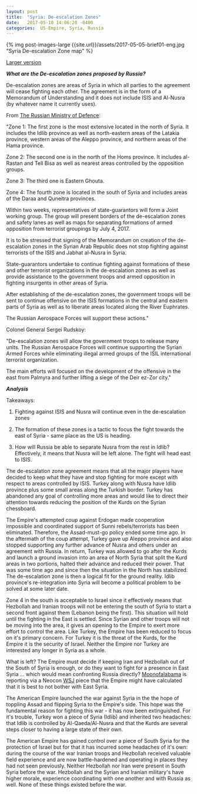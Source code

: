 ```yaml
---
layout: post
title:  "Syria: De-escalation Zones"
date:   2017-05-10 14:06:20 -0400
categories:  US-Empire, Syria, Russia
---
```


{% img post-images-large {{site.url}}/assets/2017-05-05-brief01-eng.jpg "Syria De-escalation Zone map" %}

[Larger version]("http://eng.mil.ru/en/news_page/country/more.htm?id=12121964@egNews") 

***What are the De-escalation zones proposed by Russia?***

De-escalation zones are areas of Syria in which all parties to the agreement will cease fighting each other.  The agreement is in the form of a Memorandum of Understanding and it does not include ISIS and Al-Nusra (by whatever name it currently uses). 

From [The Russian Ministry of Defence](http://eng.mil.ru/en/news_page/country/more.htm?id=12121964@egNews):

"Zone 1:   The first zone is the most extensive located in the north of Syria. It includes the Idlib province as well as north-eastern areas of the Latakia province, western areas of the Aleppo province, and northern areas of the Hama province. 

<!--excerpt-->

Zone 2:  The second one is in the north of the Homs province. It includes al-Rastan and Tell Bisa as well as nearest areas controlled by the opposition groups.

Zone 3:  The third one is Eastern Ghouta.

Zone 4:  The fourth zone is located in the south of Syria and includes areas of the Daraa and Quneitra provinces.

Within two weeks, representatives of state-guarantors will form a Joint working group. The group will present borders of the de-escalation zones and safety lanes as well as maps for separating formations of armed opposition from terrorist groupings by July 4, 2017.

It is to be stressed that signing of the Memorandum on creation of the de-escalation zones in the Syrian Arab Republic does not stop fighting against terrorists of the ISIS and Jabhat al-Nusra in Syria.

State-guarantors undertake to continue fighting against formations of these and other terrorist organizations in the de-escalation zones as well as provide assistance to the government troops and armed opposition in fighting insurgents in other areas of Syria.

After establishing of the de-escalation zones, the government troops will be sent to continue offensive on the ISIS formations in the central and eastern parts of Syria as well as to liberate areas located along the River Euphrates.

The Russian Aerospace Forces will support these actions."

Colonel General Sergei Rudskoy:

"De-escalation zones will allow the government troops to release many units. The Russian Aerospace Forces will continue supporting the Syrian Armed Forces while eliminating illegal armed groups of the ISIL international terrorist organization.

The main efforts will focused on the development of the offensive in the east from Palmyra and further lifting a siege of the Deir ez-Zor city."

***Analysis***

Takeaways:

1. Fighting against ISIS and Nusra will continue even in the de-escalation zones

2. The formation of these zones is a tactic to focus the fight towards the east of Syria - same place as the US is heading. 

3. How will Russia be able to separate Nusra from the rest in Idlib?  Effectively, it means that Nusra will be left alone. The fight will head east to ISIS. 

The de-escalation zone agreement means that all the major players have decided to keep what they have and stop fighting for more except with respect to areas controlled by ISIS.  Turkey along with Nusra have Idlib province plus some small areas along the Turkish border.  Turkey has abandoned any goal of controlling more areas and would like to direct their attention towards reducing the position of the Kurds on the Syrian chessboard.  

The  Empire's attempted coup against Erdogan made cooperation impossible and coordinated support of Sunni rebels/terrorists has been eliminated.  Therefore, the Assad-must-go policy ended some time ago.  In the aftermath of the coup attempt, Turkey gave up Aleppo province and also stopped supporting any further advance of Nusra and others under an agreement with Russia.  In return, Turkey was allowed to go after the Kurds and launch a ground invasion into an area of North Syria that split the Kurd areas in two portions, halted their advance and reduced their power.  That was some time ago and since then the situation in the North has stabilized.  The de-escalation zone is then a logical fit for the ground reality.  Idlib province's re-integration into Syria will become a political problem to be solved at some later date. 

Zone 4 in the south is acceptable to Israel since it effectively means that Hezbollah and Iranian troops will not be entering the south of Syria to start a second front against them (Lebanon being the first).  This situation will hold until the fighting in the East is settled.  Since Syrian and other troops will not be moving into the area, it gives an opening to the Empire to exert more effort to control the area.  Like Turkey, the Empire has been reduced to focus on it's primary concern.  For Turkey it is the threat of the Kurds, for the Empire it is the security of Israel.  Neither the Empire nor Turkey are interested any longer in Syria as a whole. 

What is left?  The Empire must decide if keeping Iran and Hezbollah out of the South of Syria is enough, or do they want to fight for a presence in East Syria ... which would mean confronting Russia directly?  [Moonofalabama](http://www.moonofalabama.org/2017/05/syria-the-regime-will-be-there-us-to-concede-raqqa-and-the-syrian-east-.html) is reporting via a Neocon [WSJ](https://www.wsj.com/articles/kurd-led-force-homes-in-on-isis-bastion-with-assent-of-u-s-and-syria-alike-1494522632) piece that the Empire might have calculated that it is best to not bother with East Syria.  

The American Empire launched the war against Syria in the the hope of toppling Assad and flipping Syria to the Empire's side. This hope was the fundamental reason for fighting this war -  it has now been extinguished.   For it's trouble, Turkey won a piece of Syria (Idlib) and inherited two headaches: that Idlib is controlled by Al-Qaeda/Al-Nusra and that the Kurds are several steps closer to having a large state of their own. 

The American Empire has gained control over a piece of South Syria for the protection of Israel but for that it has incurred some headaches of it's own: during the course of the war Iranian troops and Hezbollah received valuable field experience and are now battle-hardened and operating in places they had not seen previously.  Neither Hezbollah nor Iran were present in South Syria before the war. Hezbollah and the Syrian and Iranian military's have higher morale, experience coordinating with one another and with Russia as well.  None of these things existed before the war. 
